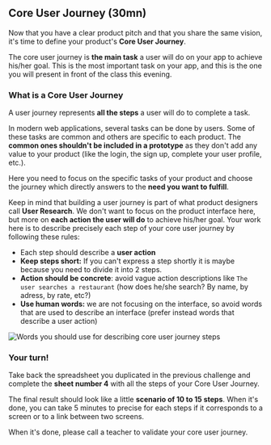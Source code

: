 ## Core User Journey (30mn)

Now that you have a clear product pitch and that you share the same vision, it's time to define your product's **Core User Journey**.

The core user journey is **the main task** a user will do on your app to achieve his/her goal. This is the most important task on your app, and this is the one you will present in front of the class this evening.


### What is a Core User Journey

A user journey represents **all the steps** a user will do to complete a task.

In modern web applications, several tasks can be done by users. Some of these tasks are common and others are specific to each product. The **common ones shouldn't be included in a prototype** as they don't add any value to your product (like the login, the sign up, complete your user profile, etc.).

Here you need to focus on the specific tasks of your product and choose the journey which directly answers to the **need you want to fulfill**.

Keep in mind that building a user journey is part of what product designers call **User Research**. We don't want to focus on the product interface here, but more on **each action the user will do** to achieve his/her goal. Your work here is to describe precisely each step of your core user journey by following these rules:

- Each step should describe a **user action**
- **Keep steps short:** If you can't express a step shortly it is maybe because you need to divide it into 2 steps.
- **Action should be concrete**: avoid vague action descriptions like `The user searches a restaurant` (how does he/she search? By name, by adress, by rate, etc?)
- **Use human words:** we are not focusing on the interface, so avoid words that are used to describe an interface (prefer instead words that describe a user action)

![Words you should use for describing core user journey steps](https://raw.githubusercontent.com/lewagon/fullstack-images/master/frontend/pds_core_user_journey.png)

### Your turn!

Take back the spreadsheet you duplicated in the previous challenge and complete the **sheet number 4** with all the steps of your Core User Journey.

The final result should look like a little **scenario of 10 to 15 steps**. When it's done, you can take 5 minutes to precise for each steps if it corresponds to a screen or to a link between two screens.

When it's done, please call a teacher to validate your core user journey.
